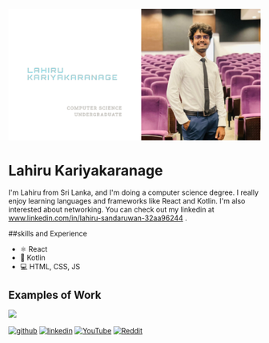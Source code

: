 ![Networking and Development](https://github.com/Lahiru-S9/Lahiru-S9/blob/main/Designer%20(1).png)

# Lahiru Kariyakaranage
I'm Lahiru from Sri Lanka, and I'm doing a computer science degree. I really enjoy learning languages and frameworks like React and Kotlin. 
I'm also interested about networking. You can check out my linkedin at www.linkedin.com/in/lahiru-sandaruwan-32aa96244 .

##skills and Experience
* ⚛️ React
* 📱 Kotlin
* 💻 HTML, CSS, JS

## Examples of Work
<img src="https://github.com/Lahiru-S9/Lahiru-S9/blob/main/Tell%20your%20audience%20why%20your%20new%20website%20so%20amazing!%20Add%20some%20details%20about%20your%20website%20here..gif" width = "256" />

[<img src='https://cdn.jsdelivr.net/npm/simple-icons@3.0.1/icons/github.svg' alt='github' height='40'>](https://github.com/Lahiru-S9)  [<img src='https://cdn.jsdelivr.net/npm/simple-icons@3.0.1/icons/linkedin.svg' alt='linkedin' height='40'>](https://www.linkedin.com/in/www.linkedin.com/in/lahiru-sandaruwan-32aa96244/)  [<img src='https://cdn.jsdelivr.net/npm/simple-icons@3.0.1/icons/youtube.svg' alt='YouTube' height='40'>](https://www.youtube.com/channel/@layya3958)  [<img src='https://cdn.jsdelivr.net/npm/simple-icons@3.0.1/icons/reddit.svg' alt='Reddit' height='40'>](https://www.reddit.com/user/layya01)  

